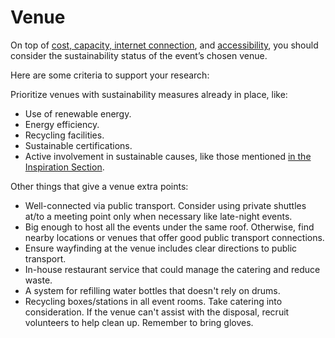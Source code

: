 # Venue

On top of [cost, capacity, internet connection](https://make.wordpress.org/community/handbook/wordcamp-organizer/first-steps/venue-and-date/#choosing-a-venue), and [accessibility](https://make.wordpress.org/community/handbook/wordcamp-organizer/first-steps/venue-accessibility-checklist/), you should consider the sustainability status of the event’s chosen venue. 

Here are some criteria to support your research:

Prioritize venues with sustainability measures already in place, like:

- Use of renewable energy.
- Energy efficiency.
- Recycling facilities.
- Sustainable certifications.
- Active involvement in sustainable causes, like those mentioned [in the Inspiration Section](https://make.wordpress.org/sustainability/handbook/sustainable-events/inspiration/).

Other things that give a venue extra points: 

- Well-connected via public transport. Consider using private shuttles at/to a meeting point only when necessary like late-night events. 
- Big enough to host all the events under the same roof. Otherwise, find nearby locations or venues that offer good public transport connections.
- Ensure wayfinding at the venue includes clear directions to public transport. 
- In-house restaurant service that could manage the catering and reduce waste.
- A system for refilling water bottles that doesn't rely on drums.
- Recycling boxes/stations in all event rooms. Take catering into consideration. If the venue can't assist with the disposal, recruit volunteers to help clean up. Remember to bring gloves. 
